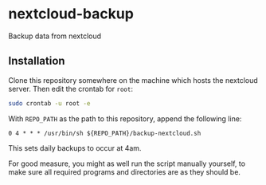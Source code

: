 # nextcloud-backup
Backup data from nextcloud

## Installation

Clone this repository somewhere on the machine which hosts the nextcloud server.
Then edit the crontab for `root`:

```sh
sudo crontab -u root -e
```

With `REPO_PATH` as the path to this repository, append the following line:

```
0 4 * * * /usr/bin/sh ${REPO_PATH}/backup-nextcloud.sh
```

This sets daily backups to occur at 4am.

For good measure, you might as well run the script manually yourself, to make sure all required programs and directories are as they should be.
